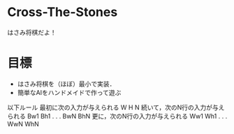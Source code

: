 # Cross-The-Stones
はさみ将棋だよ！
# 目標
* はさみ将棋を（ほぼ）最小で実装．
* 簡単なAIをハンドメイドで作って遊ぶ

以下ルール
最初に次の入力が与えられる
W H
N
続いて，次のN行の入力が与えられる
Bw1 Bh1
.
.
.
BwN BhN
更に，次のN行の入力が与えられる
Ww1 Wh1
.
.
.
WwN WhN

